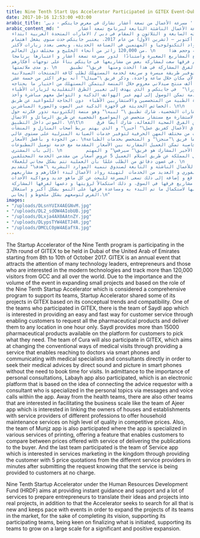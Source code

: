 ```yaml
---
title: Nine Tenth Start Ups Accelerator Participated in GITEX Event-Dubai
date: 2017-10-16 12:53:00 +03:00
arabic_title: 'مسرعة الأعمال من تسعة أعشار تشارك في معرض جايتكس - دبي '
arabic_content_md: "       شاركت مسرعة الأعمال الناشئة التابعة لبرنامج تسعة أعشار
  في جايتكس بدورته السابعة و الثلاثون و المقام في دبي / الامارات المتحدة العربية ابتداء
  من 8 حتى 12 أكتوبر – (تشرين الأول) من عام 2017. يعتبر جايتكس حدث سنوي يشغل اهتمام
  العديد من رواد التكنولوجيا و المهتمين في الصناعة الحديثة، ويحضى بعدد زيارات لأكثر
  من 120,000 زائر من أنحاء الخليج و مختلف دول العالم. \n     نظرا لأهمية وحجم هذا
  الحدث لتوسيع المشاريع الصغيرة واستنادًا  لدور مسرعة تسعة أعشار و اعتبارها برنامجا
  متكاملاً  لدعم فرقها سعت لمشاركة بعض من مشاريعها في جايتكس بناءً على توجهات أفكارهم
  و مدى ملائمتها. \n     ونستعرض بعض الفرق المشاركة في هذا الحدث ومنها  فريق\" تطبيق
  صيدل\" و المهتم بتوفير طريقة ميسرة و سريعة لخدمة المستهلك لطلب كافة المنتجات الصيدلانية
  و توصيلها لأي مكان خلال ساعة واحدة، وذكر فريق \"صيدل\" أنه يوفر اكثر من خمسة عشر
  ألف منتج صيدلاني معروض خلال المنصة ليتمكن المستهلك من اختيار ما يحتاجه.\n\n     كما
  شارك فريق \" كيورا\"  في جايتكس و الذي يهدف إلى تغيير الطرق التقليدية لزيارات الأطباء
  عبر تقديم خدمة تمكن الوصول إلى لهم عبر الهواتف الذكية و التواصل معهم مباشرة وأخذ
  الاستشارة الطبية من المتخصصين والاستشاريين الأطباء  دون الحاجة للمواعيد عن طريق
  الخصائص الحديثة في لأجهزة الذكية عبر الصوت والصورة المباشرين. \n\n     و اقرارًا
  بأهمية الاستشارات الشخصية، شارك تطبيق \" لبيه\" وهو منصة إلكترونية تدور فكرته حول
  ربط طالب الاستشارة مع مستشار متخصص عن المواضيع الشخصية عن طريق الرسائل و الاتصال
  الصوتي داخل التطبيق. \n\t\n     وبعيداً عن الفرق الصحية الفعالة، شارك أيضًا فرق
  مهتمه بتسهيل نطاق الأعمال كفريق عمل\" أجير\" و الذي يهتم بربط أصحاب المنازل و المنشآت
  بمزودي الخدمات من مختلف المهن الحرفية لتوفير خدمات الصيانة المنزلية على مستوى عالي
  من الجودة و بأفضل الأسعار. \nكما ساهم أيضا فريق \"منجز\" و المتخصص بخدمات الطباعة
  المختلفة مع تقديم خاصية تمكن العميل المقارنة بين الأسعار المقدمة مع خدمة توصيل المطبوعات
  إلى باب المشتري. \n         أما الفريق الأخير المشارك هو فريق\" سيرفس\" و المهتم
  بتسويق الخدمات في المملكة عن طريق استلام العميل 5 عروض أسعار من مقدمي الخدمة المختلفين
  في غضون دقائق من الطلب علمًا بأن العملية تتم بشكل مجاني للعملاء. \n     \nتحرص مسرعة
  تسعة أعشار للأعمال الناشئة و التابعة لصندوق تنمية الموارد البشرية \"هدف\" لتقديم
  الإرشاد والدعم الفوري و العديد من الخدمات  لتهيئة رواد الأعمال لبدء افكارهم و مشاريعهم
  على أرض الواقع و إضافة إلى ذلك تسعى المسرعة للبحث عن كل ماهو جديد ومواكبة الأحداث
  سعيًا لتوسيع مشاريع فرقها في السوق، و ذلك استكمالاً لرؤيتها و دعمها لفرقها المشاركة
  و حرصًا منها لاستكمال ما تم البدء به ومساعدة فرقها على النمو بشكل أكبر و استغلال
  الفرص لتوسعهم بشكل ملحوظ و إيجابي.\n"
images:
- "/uploads/DLsnYUIX4AEGNvM.jpg"
- "/uploads/DL2_sdOW4AIobUB.jpg"
- "/uploads/DLxja4AX0AAtnZY.jpg"
- "/uploads/DLypsTYW4AETJ4R.jpg"
- "/uploads/DMCLC0pW4AEafYA.jpg"
---
```


The Startup Accelerator of the Nine Tenth program is participating in the 37th round of GITEX to be held in Dubai of the United Arab of Emirates starting from 8th to 10th of October 2017. GITEX is an annual event that attracts the attention of many technology leaders, entrepreneurs and those who are interested in the modern technologies and track more than 120,000 visitors from GCC and all over the world.
Due to the importance and the volume of the event in expanding small projects and based on the role of the Nine Tenth Startup Accelerator which is considered a comprehensive program to support its teams, Startup Accelerator shared some of its projects in GITEX based on its conceptual trends and compatibility.
One of the teams who participated in GITEX, there is the team of Saydl app which is interested in providing an easy and fast way for customer service through enabling customers to request all the pharmaceutical products and deliver them to any location in one hour only. Saydl provides more than 15000 pharmaceutical products available on the platform for customers to pick what they need.
The team of Cura will also participate in GITEX, which aims at changing the conventional ways of medical visits through providing a service that enables reaching to doctors via smart phones and communicating with medical specialists and consultants directly in order to seek their medical advices by direct sound and picture in smart phones without the need to book time for visits.
In admittance to the importance of personal consultations, Labayh app also participated, which is an electronic platform that is based on the idea of connecting the advice requestor with a consultant who is specialized in the personal topics via messages and voice calls within the app.
Away from the health teams, there are also other teams that are interested in facilitating the business scale like the team of Ajeer app which is interested in linking the owners of houses and establishments with service providers of different professions to offer household maintenance services on high level of quality in competitive prices.
Also, the team of Munjz app is also participated where the app is specialized in various services of printing, offering a feature that enables customers to compare between prices offered with service of delivering the publications to the buyer.
And the last team participated is the team of Service app which is interested in services marketing in the kingdom through providing the customer with 5 price quotations from the different service providers in minutes after submitting the request knowing that the service is being provided to customers at no charge.

Nine Tenth Startup Accelerator under the Human Resources Development Fund (HRDF) aims at providing instant guidance and support and a lot of services to prepare entrepreneurs to translate their ideas and projects into real projects, in addition to that the Accelerator seeks to search for all that is new and keeps pace with events in order to expand the projects of its  teams in the market, for the sake of completing its vision, supporting its participating teams, being keen on finalizing what is initiated, supporting its teams to grow on a large scale for a significant and positive expansion.
